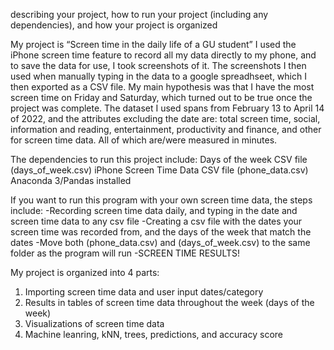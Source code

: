 describing your project, how to run your project (including any dependencies), and how your project is organized

My project is “Screen time in the daily life of a GU student”
I used the iPhone screen time feature to record all my data directly to my phone, and to save the data for use, I took screenshots of it. The screenshots I then used when manually typing in the data to a google spreadhseet, which I then exported as a CSV file. My main hypothesis was that I have the most screen time on Friday and Saturday, which turned out to be true once the project was complete. The dataset I used spans from February 13 to April 14 of 2022, and the attributes excluding the date are: total screen time, social, information and reading, entertainment, productivity and finance, and other for screen time data. All of which are/were measured in minutes.

The dependencies to run this project include:
Days of the week CSV file (days_of_week.csv)
iPhone Screen Time Data CSV file (phone_data.csv)
Anaconda 3/Pandas installed

If you want to run this program with your own screen time data, the steps include:
-Recording screen time data daily, and typing in the date and screen time data to any csv file
-Creating a csv file with the dates your screen time was recorded from, and the days of the week that match the dates
-Move both (phone_data.csv) and (days_of_week.csv) to the same folder as the program will run
-SCREEN TIME RESULTS!

My project is organized into 4 parts:
1. Importing screen time data and user input dates/category 
2. Results in tables of screen time data throughout the week (days of the week)
3. Visualizations of screen time data
4. Machine leanring, kNN, trees, predictions, and accuracy score


